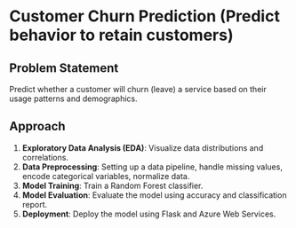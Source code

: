# Customer Churn Prediction (Predict behavior to retain customers)

## Problem Statement
Predict whether a customer will churn (leave) a service based on their usage patterns and demographics.

## Approach
1. **Exploratory Data Analysis (EDA)**: Visualize data distributions and correlations.
2. **Data Preprocessing**: Setting up a data pipeline, handle missing values, encode categorical variables, normalize data.
3. **Model Training**: Train a Random Forest classifier.
4. **Model Evaluation**: Evaluate the model using accuracy and classification report.
5. **Deployment**: Deploy the model using Flask and Azure Web Services.





